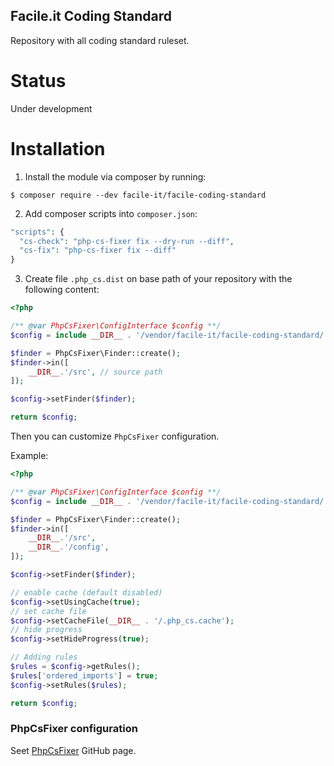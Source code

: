 Facile.it Coding Standard
-------------------------

Repository with all coding standard ruleset.


Status
======

Under development


Installation
============

1. Install the module via composer by running:

```
$ composer require --dev facile-it/facile-coding-standard
```

2. Add composer scripts into `composer.json`:

```php
"scripts": {
  "cs-check": "php-cs-fixer fix --dry-run --diff",
  "cs-fix": "php-cs-fixer fix --diff"
}
```

3. Create file `.php_cs.dist` on base path of your repository with the following content:

```php
<?php

/** @var PhpCsFixer\ConfigInterface $config **/
$config = include __DIR__ . '/vendor/facile-it/facile-coding-standard/.php_cs';

$finder = PhpCsFixer\Finder::create();
$finder->in([
    __DIR__.'/src', // source path
]);

$config->setFinder($finder);

return $config;

```

Then you can customize `PhpCsFixer` configuration.

Example:

```php
<?php

/** @var PhpCsFixer\ConfigInterface $config **/
$config = include __DIR__ . '/vendor/facile-it/facile-coding-standard/.php_cs';

$finder = PhpCsFixer\Finder::create();
$finder->in([
    __DIR__.'/src',
    __DIR__.'/config',
]);

$config->setFinder($finder);

// enable cache (default disabled)
$config->setUsingCache(true);
// set cache file
$config->setCacheFile(__DIR__ . '/.php_cs.cache');
// hide progress
$config->setHideProgress(true);

// Adding rules
$rules = $config->getRules();
$rules['ordered_imports'] = true;
$config->setRules($rules);

return $config;

```

### PhpCsFixer configuration

Seet [PhpCsFixer](https://github.com/FriendsOfPHP/PHP-CS-Fixer) GitHub page.
